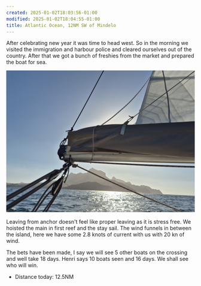 ```yaml
---
created: 2025-01-02T18:03:56-01:00
modified: 2025-01-02T18:04:55-01:00
title: Atlantic Ocean, 12NM SW of Mindelo
---
```


After celebrating new year it was time to head west. So in the morning we visited the immigration and harbour police and cleared ourselves out of the country. After that we got a bunch of freshies from the market and prepared the boat for sea.

![Image](../2025/53175f776757fbd3567d4bf13b85a2e0.jpg) 

Leaving from anchor doesn't feel like proper leaving as it is stress free. We hoisted the main in first reef and the stay sail. The wind funnels in between the island, here we have some 2.8 knots of current with us with 20 kn of wind. 

The bets have been made, I say we will see 5 other boats on the crossing and well take 18 days. Henri says 10 boats seen and 16 days. We shall see who will win.

* Distance today: 12.5NM
